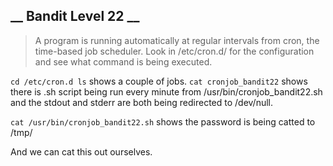 __ Bandit Level 22 __
---

> A program is running automatically at regular intervals from cron, the time-based job scheduler. Look in /etc/cron.d/ for the configuration and see what command is being executed.

`cd /etc/cron.d ls` shows a couple of jobs.
`cat cronjob_bandit22` shows there is .sh script being run every minute from /usr/bin/cronjob_bandit22.sh and the stdout and stderr are both being redirected to /dev/null.

`cat /usr/bin/cronjob_bandit22.sh` shows the password is being catted to /tmp/

And we can cat this out ourselves.
